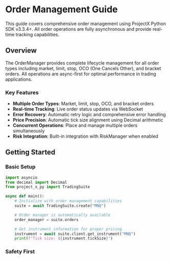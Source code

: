 # Order Management Guide

This guide covers comprehensive order management using ProjectX Python SDK v3.3.4+. All order operations are fully asynchronous and provide real-time tracking capabilities.

## Overview

The OrderManager provides complete lifecycle management for all order types including market, limit, stop, OCO (One Cancels Other), and bracket orders. All operations are async-first for optimal performance in trading applications.

### Key Features

- **Multiple Order Types**: Market, limit, stop, OCO, and bracket orders
- **Real-time Tracking**: Live order status updates via WebSocket
- **Error Recovery**: Automatic retry logic and comprehensive error handling
- **Price Precision**: Automatic tick size alignment using Decimal arithmetic
- **Concurrent Operations**: Place and manage multiple orders simultaneously
- **Risk Integration**: Built-in integration with RiskManager when enabled

## Getting Started

### Basic Setup

```python
import asyncio
from decimal import Decimal
from project_x_py import TradingSuite

async def main():
    # Initialize with order management capabilities
    suite = await TradingSuite.create("MNQ")

    # Order manager is automatically available
    order_manager = suite.orders

    # Get instrument information for proper pricing
    instrument = await suite.client.get_instrument("MNQ")
    print(f"Tick size: ${instrument.tickSize}")
```

### Safety First
